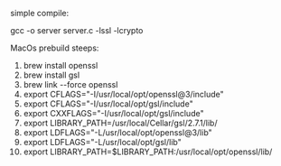 
simple compile:

gcc -o server server.c -lssl -lcrypto

MacOs prebuild steeps:
1) brew install openssl 
2) brew install gsl
3) brew link --force openssl
4) export CFLAGS="-I/usr/local/opt/openssl@3/include"
5) export CFLAGS="-I/usr/local/opt/gsl/include"
6) export CXXFLAGS="-I/usr/local/opt/gsl/include"
7) export LIBRARY_PATH=/usr/local/Cellar/gsl/2.7.1/lib/
8) export LDFLAGS="-L/usr/local/opt/openssl@3/lib"
9) export LDFLAGS="-L/usr/local/opt/gsl/lib"
10) export LIBRARY_PATH=$LIBRARY_PATH:/usr/local/opt/openssl/lib/